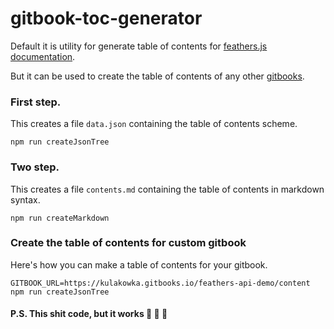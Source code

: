 # gitbook-toc-generator


Default it is utility for generate table of contents for [feathers.js](http://feathersjs.com/) [documentation](http://docs.feathersjs.com/).

But it can be used to create the table of contents of any other [gitbooks](https://www.gitbook.com/).

### First step. 

This creates a file `data.json` containing the table of contents scheme.

```
npm run createJsonTree
```

### Two step.

This creates a file `contents.md` containing the table of contents in markdown syntax.

```
npm run createMarkdown
```


### Create the table of contents for custom gitbook

Here's how you can make a table of contents for your gitbook. 

```
GITBOOK_URL=https://kulakowka.gitbooks.io/feathers-api-demo/content npm run createJsonTree
```


#### P.S. This shit code, but it works :shit: :shit: :shit:
